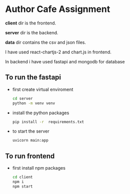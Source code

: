 # Author Cafe Assignment

  **client** dir is the frontend.

  **server** dir is the backend.

  **data** dir contains the csv and json files.

I have used react-chartjs-2 and chart.js in frontend.

In backend i have used fastapi and mongodb for database


## To run the fastapi 

* first create virtual enviroment

  ``` bash
  cd server
  python -m venv venv
  ```

* install the python packages 
  
  ```bash
  pip install -r  requirements.txt 
  ```

* to start the server
  
  ```bash
  uvicorn main:app
  ```


## To run frontend 

* first install npm packages
  
  ```bash
  cd client
  npm i
  npm start
  ```